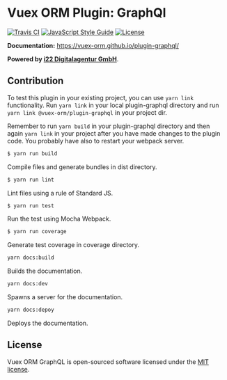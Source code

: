 # Vuex ORM Plugin: GraphQl

[![Travis CI](https://travis-ci.org/vuex-orm/plugin-graphql.svg?branch=master)](https://travis-ci.org/vuex-orm/plugin-graphql)
[![JavaScript Style Guide](https://img.shields.io/badge/code_style-standard-brightgreen.svg)](https://standardjs.com)
[![License](https://img.shields.io/npm/l/@vuex-orm/plugin-graphql.svg)](https://github.com/vuex-orm/plugin-graphql/blob/master/LICENSE.md)

**Documentation:** https://vuex-orm.github.io/plugin-graphql/


**Powered by [i22 Digitalagentur GmbH](https://www.i22.de/)**.


## Contribution

To test this plugin in your existing project, you can use `yarn link` functionality. Run `yarn link`
in your local plugin-graphql directory and run `yarn link @vuex-orm/plugin-graphql` in your project dir.

Remember to run `yarn build` in your plugin-graphql directory and then again `yarn link` in your project after you have
made changes to the plugin code. You probably have also to restart your webpack server.


```bash
$ yarn run build
```

Compile files and generate bundles in dist directory.

```bash
$ yarn run lint
```

Lint files using a rule of Standard JS.

```bash
$ yarn run test
```

Run the test using Mocha Webpack.

```bash
$ yarn run coverage
```

Generate test coverage in coverage directory.


```bash
yarn docs:build
```

Builds the documentation.


```bash
yarn docs:dev
```

Spawns a server for the documentation.


```bash
yarn docs:depoy
```

Deploys the documentation.


## License

Vuex ORM GraphQL is open-sourced software licensed under the [MIT license](https://github.com/phortx/plugin-graphql/blob/master/LICENSE.md).
